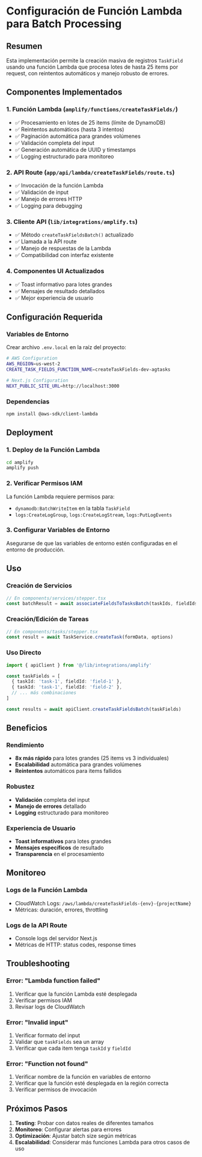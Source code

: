 # Configuración de Función Lambda para Batch Processing

## Resumen

Esta implementación permite la creación masiva de registros `TaskField` usando una función Lambda que procesa lotes de hasta 25 items por request, con reintentos automáticos y manejo robusto de errores.

## Componentes Implementados

### 1. Función Lambda (`amplify/functions/createTaskFields/`)
- ✅ Procesamiento en lotes de 25 items (límite de DynamoDB)
- ✅ Reintentos automáticos (hasta 3 intentos)
- ✅ Paginación automática para grandes volúmenes
- ✅ Validación completa del input
- ✅ Generación automática de UUID y timestamps
- ✅ Logging estructurado para monitoreo

### 2. API Route (`app/api/lambda/createTaskFields/route.ts`)
- ✅ Invocación de la función Lambda
- ✅ Validación de input
- ✅ Manejo de errores HTTP
- ✅ Logging para debugging

### 3. Cliente API (`lib/integrations/amplify.ts`)
- ✅ Método `createTaskFieldsBatch()` actualizado
- ✅ Llamada a la API route
- ✅ Manejo de respuestas de la Lambda
- ✅ Compatibilidad con interfaz existente

### 4. Componentes UI Actualizados
- ✅ Toast informativo para lotes grandes
- ✅ Mensajes de resultado detallados
- ✅ Mejor experiencia de usuario

## Configuración Requerida

### Variables de Entorno

Crear archivo `.env.local` en la raíz del proyecto:

```bash
# AWS Configuration
AWS_REGION=us-west-2
CREATE_TASK_FIELDS_FUNCTION_NAME=createTaskFields-dev-agtasks

# Next.js Configuration
NEXT_PUBLIC_SITE_URL=http://localhost:3000
```

### Dependencias

```bash
npm install @aws-sdk/client-lambda
```

## Deployment

### 1. Deploy de la Función Lambda

```bash
cd amplify
amplify push
```

### 2. Verificar Permisos IAM

La función Lambda requiere permisos para:
- `dynamodb:BatchWriteItem` en la tabla `TaskField`
- `logs:CreateLogGroup`, `logs:CreateLogStream`, `logs:PutLogEvents`

### 3. Configurar Variables de Entorno

Asegurarse de que las variables de entorno estén configuradas en el entorno de producción.

## Uso

### Creación de Servicios
```typescript
// En components/services/stepper.tsx
const batchResult = await associateFieldsToTasksBatch(taskIds, fieldIds)
```

### Creación/Edición de Tareas
```typescript
// En components/tasks/stepper.tsx
const result = await TaskService.createTask(formData, options)
```

### Uso Directo
```typescript
import { apiClient } from '@/lib/integrations/amplify'

const taskFields = [
  { taskId: 'task-1', fieldId: 'field-1' },
  { taskId: 'task-1', fieldId: 'field-2' },
  // ... más combinaciones
]

const results = await apiClient.createTaskFieldsBatch(taskFields)
```

## Beneficios

### Rendimiento
- **8x más rápido** para lotes grandes (25 items vs 3 individuales)
- **Escalabilidad** automática para grandes volúmenes
- **Reintentos** automáticos para items fallidos

### Robustez
- **Validación** completa del input
- **Manejo de errores** detallado
- **Logging** estructurado para monitoreo

### Experiencia de Usuario
- **Toast informativos** para lotes grandes
- **Mensajes específicos** de resultado
- **Transparencia** en el procesamiento

## Monitoreo

### Logs de la Función Lambda
- CloudWatch Logs: `/aws/lambda/createTaskFields-{env}-{projectName}`
- Métricas: duración, errores, throttling

### Logs de la API Route
- Console logs del servidor Next.js
- Métricas de HTTP: status codes, response times

## Troubleshooting

### Error: "Lambda function failed"
1. Verificar que la función Lambda esté desplegada
2. Verificar permisos IAM
3. Revisar logs de CloudWatch

### Error: "Invalid input"
1. Verificar formato del input
2. Validar que `taskFields` sea un array
3. Verificar que cada item tenga `taskId` y `fieldId`

### Error: "Function not found"
1. Verificar nombre de la función en variables de entorno
2. Verificar que la función esté desplegada en la región correcta
3. Verificar permisos de invocación

## Próximos Pasos

1. **Testing**: Probar con datos reales de diferentes tamaños
2. **Monitoreo**: Configurar alertas para errores
3. **Optimización**: Ajustar batch size según métricas
4. **Escalabilidad**: Considerar más funciones Lambda para otros casos de uso 
